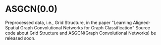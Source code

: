 # ASGCN(0.0)
Preprocessed data, i.e., Grid Structure, in the paper "Learning Aligned-Spatial Graph Convolutional Networks for Graph Classification"
Source code about Grid Structure and ASGCN(Graph Convolutional Networks) be released soon.

